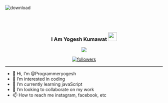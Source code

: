   ![download](https://user-images.githubusercontent.com/61608506/169093768-3ff65bc0-e042-4fe9-957c-9151d622d4b9.png)

<div align="center">

<!--   <img src="./gitbg-1.jpg" style="max-width: 100%;" alt="Welcome to my Github Profile" /> -->
  <br />
  <br />
</div>
<h3 align="center">
  I Am Yogesh Kumawat
  <img src="https://media.giphy.com/media/hvRJCLFzcasrR4ia7z/giphy.gif" width="28"> 
</h3>

<p align="center">
  <a href="https://github.com/DenverCoder1/readme-typing-svg"><img src="https://readme-typing-svg.herokuapp.com/?lines=Web%20Developer;A%20Computer%20Science%20Engineer;Always%20learning%20new%20things&center=true&width=380&height=45"></a>
</p>
<p align="center">
  <a href="https://github.com/harsh-100">
    <img alt="followers" title="Follow me on Github" src="https://img.shields.io/github/followers/harsh-100?color=236ad3&labelColor=1155ba&style=for-the-badge&logo=github&label=Follow"/></a>
</p>
<hr>

- 👋 Hi, I’m @Programmeryogesh
- 👀 I’m interested in coding
- 🌱 I’m currently learning javaScript
- 💞️ I’m looking to collaborate on my work
- 📫 How to reach me instagram, facebook, etc

<!---
Programmeryogesh/Programmeryogesh is a ✨ special ✨ repository because its `README.md` (this file) appears on your GitHub profile.
You can click the Preview link to take a look at your changes.
--->
